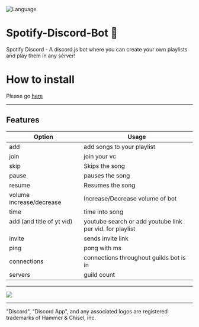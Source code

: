 ![Language](https://img.shields.io/badge/license-MIT-brightgreen.svg?style=flat-square)

<!-- ![Banner](https://d235mwrq2dn9n5.cloudfront.net/wp-content/uploads/2016/05/02111544/spotify-260516.jpg) -->
# Spotify-Discord-Bot 🎵
Spotify Discord - A discord.js bot where you can create your own playlists and play them in any server!

# How to install
Please go [here](https://github.com/Spotify-Discord/spotify-discord-bot/wiki/Spotify-Bot-Installation-Tutorial)

---
<!--"Discord", "Discord App", and any associated logos are registered trademarks of Hammer & Chisel, inc. -->

## Features
| Option        | Usage         |
| ------------- |---------------|
| add           | add songs to your playlist |
| join          | join your vc               |
| skip          | Skips the song             |
| pause        | pauses the song     |
| resume         | Resumes the song      |
| volume increase/decrease       | Increase/Decrease volume of bot   |
| time       | time into song   |
| add (and title of yt vid)       | youtube search or add youtube link per vid. for playlist   |
| invite      | sends invite link   |
| ping      | pong with ms   |
| connections      | connections throughout guilds bot is in   |
| servers      | guild count   |



---

 <!--<a href="https://discord.gg/TsaGrwg"><img src="https://discordapp.com/api/guilds/304768817526210562/widget.png?style=banner2" alt="Discord server"></a> -->
 [![](https://discordapp.com/api/guilds/271071483349041154/embed.png?style=banner2)](https://discord.gg/GFccPdh)
 
 ---
 "Discord", "Discord App", and any associated logos are registered trademarks of Hammer & Chisel, inc.

